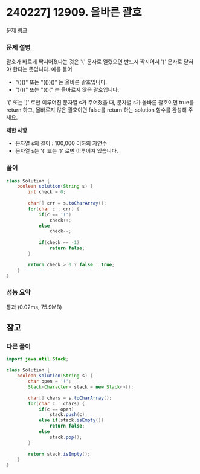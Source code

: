# 240227] 12909. 올바른 괄호

[문제 링크](https://school.programmers.co.kr/learn/courses/30/lessons/12909)

### 문제 설명
괄호가 바르게 짝지어졌다는 것은 '(' 문자로 열렸으면 반드시 짝지어서 ')' 문자로 닫혀야 한다는 뜻입니다. 예를 들어

* "()()" 또는 "(())()" 는 올바른 괄호입니다.
* ")()(" 또는 "(()(" 는 올바르지 않은 괄호입니다.

'(' 또는 ')' 로만 이루어진 문자열 s가 주어졌을 때, 문자열 s가 올바른 괄호이면 true를 return 하고, 올바르지 않은 괄호이면 false를 return 하는 solution 함수를 완성해 주세요.  

**제한 사항**  
* 문자열 s의 길이 : 100,000 이하의 자연수
* 문자열 s는 '(' 또는 ')' 로만 이루어져 있습니다.

### 풀이
```java
class Solution {
    boolean solution(String s) {
        int check = 0;
        
        char[] crr = s.toCharArray();
        for(char c : crr) {
            if(c == '(')
                check++;
            else
                check--;
            
            if(check == -1)
                return false;
        }

        return check > 0 ? false : true;
    }
}
```

### 성능 요약
통과 (0.02ms, 75.9MB)

## 참고

###  다른 풀이
```java
import java.util.Stack;

class Solution {
    boolean solution(String s) {
        char open = '(';
        Stack<Character> stack = new Stack<>();

        char[] chars = s.toCharArray();
        for(char c : chars) {
            if(c == open)
                stack.push(c);
            else if(stack.isEmpty())
                return false;
            else
                stack.pop();
        }
        
        return stack.isEmpty();
    }
}
```
